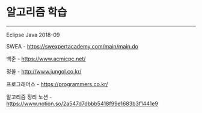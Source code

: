 # 알고리즘 학습

_________________________

Eclipse Java 2018-09

SWEA - https://swexpertacademy.com/main/main.do

백준 - https://www.acmicpc.net/

정올 - http://www.jungol.co.kr/

프로그래머스 - https://programmers.co.kr/

알고리즘 정리 노션 - https://www.notion.so/2a547d7dbbb5418f99e1683b3f1441e9